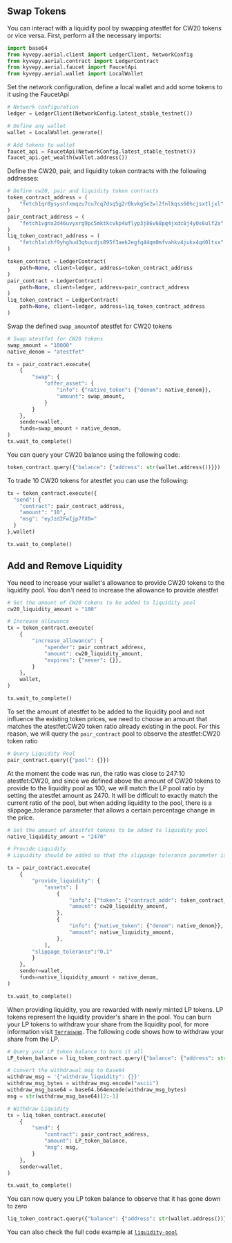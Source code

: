 ## Swap Tokens

You can interact with a liquidity pool by swapping atestfet for CW20 tokens or vice versa.
First, perform all the necessary imports:

```python
import base64
from kyvepy.aerial.client import LedgerClient, NetworkConfig
from kyvepy.aerial.contract import LedgerContract
from kyvepy.aerial.faucet import FaucetApi
from kyvepy.aerial.wallet import LocalWallet
```
Set the network configuration, define a local wallet and add some tokens to it using the FaucetApi

```python
# Network configuration
ledger = LedgerClient(NetworkConfig.latest_stable_testnet())

# Define any wallet
wallet = LocalWallet.generate()

# Add tokens to wallet
faucet_api = FaucetApi(NetworkConfig.latest_stable_testnet())
faucet_api.get_wealth(wallet.address())
```
Define the CW20, pair, and liquidity token contracts with the following addresses:

```python
# Define cw20, pair and liquidity token contracts
token_contract_address = (
    "fetch1qr8ysysnfxmqzu7cu7cq7dsq5g2r0kvkg5e2wl2fnlkqss60hcjsxtljxl"
)
pair_contract_address = (
    "fetch1vgnx2d46uvyxrg9pc5mktkcvkp4uflyp3j86v68pq4jxdc8j4y0s6ulf2a"
)
liq_token_contract_address = (
    "fetch1alzhf9yhghud3qhucdjs895f3aek2egfq44qm0mfvahkv4jukx4qd0ltxx"
)

token_contract = LedgerContract(
    path=None, client=ledger, address=token_contract_address
)
pair_contract = LedgerContract(
    path=None, client=ledger, address=pair_contract_address
)
liq_token_contract = LedgerContract(
    path=None, client=ledger, address=liq_token_contract_address
)
```

Swap the defined `swap_amount`of atestfet for CW20 tokens

```python
# Swap atestfet for CW20 tokens
swap_amount = "10000"
native_denom = "atestfet"

tx = pair_contract.execute(
    {
        "swap": {
            "offer_asset": {
                "info": {"native_token": {"denom": native_denom}},
                "amount": swap_amount,
            }
        }
    },
    sender=wallet,
    funds=swap_amount + native_denom,
)
tx.wait_to_complete()
```

You can query your CW20 balance using the following code:

```python
token_contract.query({"balance": {"address": str(wallet.address())}})
```

To trade 10 CW20 tokens for atestfet you can use the following:

```python
tx = token_contract.execute({
  "send": {
    "contract": pair_contract_address,
    "amount": "10",
    "msg": "eyJzd2FwIjp7fX0="
  }
},wallet)

tx.wait_to_complete()
```
## Add and Remove Liquidity 

You need to increase your wallet's allowance to provide CW20 tokens to the liquidity pool. You don't need to increase the allowance to provide atestfet

```python
# Set the amount of CW20 tokens to be added to liquidity pool
cw20_liquidity_amount = "100"

# Increase allowance
tx = token_contract.execute(
    {
        "increase_allowance": {
            "spender": pair_contract_address,
            "amount": cw20_liquidity_amount,
            "expires": {"never": {}},
        }
    },
    wallet,
)

tx.wait_to_complete()
```
To set the amount of atestfet to be added to the liquidity pool and not influence the existing token prices, we need to choose an amount that matches the atestfet:CW20 token ratio already existing in the pool. For this reason, we will query the `pair_contract` pool to observe the atestfet:CW20 token ratio

```python
# Query Liquidity Pool
pair_contract.query({"pool": {}})
```

At the moment the code was run, the ratio was close to 247:10 atestfet:CW20, and since we defined above the amount of CW20 tokens to provide to the liquidity pool as 100, we will match the LP pool ratio by setting the atestfet amount as 2470. It will be difficult to exactly match the current ratio of the pool, but when adding liquidity to the pool, there is a slippage_tolerance parameter that allows a certain percentage change in the price.

```python
# Set the amount of atestfet tokens to be added to liquidity pool
native_liquidity_amount = "2470"

# Provide Liquidity
# Liquidity should be added so that the slippage tolerance parameter isn't exceeded

tx = pair_contract.execute(
    {
        "provide_liquidity": {
            "assets": [
                {
                    "info": {"token": {"contract_addr": token_contract_address}},
                    "amount": cw20_liquidity_amount,
                },
                {
                    "info": {"native_token": {"denom": native_denom}},
                    "amount": native_liquidity_amount,
                },
            ],
        "slippage_tolerance":"0.1"
        }
    },
    sender=wallet,
    funds=native_liquidity_amount + native_denom,
)

tx.wait_to_complete()
```

When providing liquidity, you are rewarded with newly minted LP tokens. LP tokens represent the liquidity provider's share in the pool. You can burn your LP tokens to withdraw your share from the liquidity pool, for more information visit [`Terraswap`](https://docs.terraswap.io/). The following code shows how to withdraw your share from the LP.

```python
# Query your LP token balance to burn it all
LP_token_balance = liq_token_contract.query({"balance": {"address": str(wallet.address())}})["balance"]

# Convert the withdrawal msg to base64
withdraw_msg = '{"withdraw_liquidity": {}}'
withdraw_msg_bytes = withdraw_msg.encode("ascii")
withdraw_msg_base64 = base64.b64encode(withdraw_msg_bytes)
msg = str(withdraw_msg_base64)[2:-1]

# Withdraw Liquidity
tx = liq_token_contract.execute(
    {
        "send": {
            "contract": pair_contract_address,
            "amount": LP_token_balance,
            "msg": msg,
        }
    },
    sender=wallet,
)

tx.wait_to_complete()
```

You can now query you LP token balance to observe that it has gone down to zero

```python
liq_token_contract.query({"balance": {"address": str(wallet.address())}})
```

You can also check the full code example at [`liquidity-pool`](https://github.com/fetchai/cosmpy/blob/develop/examples/aerial_liquidity_pool.py)